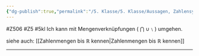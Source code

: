 ```yaml
---
{"dg-publish":true,"permalink":"/5. Klasse/5. Klasse/Aussagen, Zahlensysteme/Mengenverknüpfungen/"}
---
```


#Z506 #Z5 #5kl
Ich kann mit Mengenverknüpfungen ( ⋂ ∪﹨) umgehen.

siehe auch:
[[Zahlenmengen bis ℝ kennen\|Zahlenmengen bis ℝ kennen]]
___
